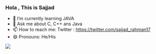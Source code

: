 ### Hola , This is Sajjad

- 🌱 I’m currently learning JAVA
- 💬 Ask me about C, C++ ans Java
- 📫 How to reach me: Twitter : https://twitter.com/sajjad_rahman17
- 😄 Pronouns: He/His
 
<img src="https://github-readme-stats.vercel.app/api?username=sajjad-njr&&show_icons=true&title_color=ffffff&icon_color=bb2acf&text_color=daf7dc&bg_color=191919">

